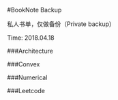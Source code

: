 #BookNote Backup

私人书单，仅做备份（Private backup）

Time: 2018.04.18

###Architecture

###Convex

###Numerical

###Leetcode

